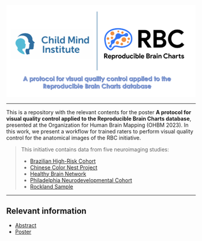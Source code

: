 <picture>
  <img alt="RBC and Child Mind Institute logos" src="Logos_title.png">
</picture>

----

This is a repository with the relevant contents for the poster **A protocol for visual quality control applied to the Reproducible Brain Charts database**, presented at the Organization for Human Brain Mapping (OHBM 2023). In this work, we present a workflow for trained raters to perform visual quality control for the anatomical images of the RBC initiative. 

> This initiative contains data from five neuroimaging studies:
> - [Brazilian High-Risk Cohort](https://pubmed.ncbi.nlm.nih.gov/25469819/)
> - [Chinese Color Nest Project](https://pubmed.ncbi.nlm.nih.gov/34653938/)
> - [Healthy Brain Network](https://www.nature.com/articles/sdata2017181)
> - [Philadelphia Neurodevelopmental Cohort](https://pubmed.ncbi.nlm.nih.gov/25840117/)
> - [Rockland Sample](https://pubmed.ncbi.nlm.nih.gov/23087608/)

----

## Relevant information

- [Abstract](OHBM_RBC-abstract.pdf)
- [Poster](OHBM_RBC-poster.pdf)

